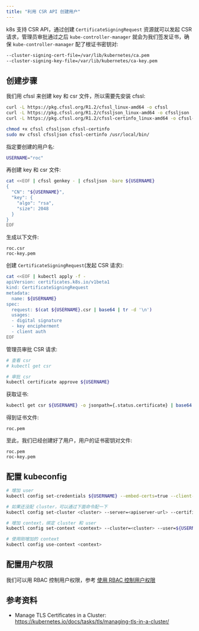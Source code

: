 ```yaml
---
title: "利用 CSR API 创建用户"
---
```


k8s 支持 CSR API，通过创建 `CertificateSigningRequest` 资源就可以发起 CSR 请求，管理员审批通过之后 `kube-controller-manager` 就会为我们签发证书，确保 `kube-controller-manager` 配了根证书密钥对:

``` bash
--cluster-signing-cert-file=/var/lib/kubernetes/ca.pem
--cluster-signing-key-file=/var/lib/kubernetes/ca-key.pem
```

## 创建步骤

我们用 cfssl 来创建 key 和 csr 文件，所以需要先安装 cfssl:

``` bash
curl -L https://pkg.cfssl.org/R1.2/cfssl_linux-amd64 -o cfssl
curl -L https://pkg.cfssl.org/R1.2/cfssljson_linux-amd64 -o cfssljson
curl -L https://pkg.cfssl.org/R1.2/cfssl-certinfo_linux-amd64 -o cfssl-certinfo

chmod +x cfssl cfssljson cfssl-certinfo
sudo mv cfssl cfssljson cfssl-certinfo /usr/local/bin/
```

指定要创建的用户名:

``` bash
USERNAME="roc"
```

再创建 key 和 csr 文件:

``` bash
cat <<EOF | cfssl genkey - | cfssljson -bare ${USERNAME}
{
  "CN": "${USERNAME}",
  "key": {
    "algo": "rsa",
    "size": 2048
  }
}
EOF
```

生成以下文件:

```
roc.csr
roc-key.pem
```

创建 `CertificateSigningRequest`(发起 CSR 请求):

``` bash
cat <<EOF | kubectl apply -f -
apiVersion: certificates.k8s.io/v1beta1
kind: CertificateSigningRequest
metadata:
  name: ${USERNAME}
spec:
  request: $(cat ${USERNAME}.csr | base64 | tr -d '\n')
  usages:
  - digital signature
  - key encipherment
  - client auth
EOF
```

管理员审批 CSR 请求:

``` bash
# 查看 csr
# kubectl get csr

# 审批 csr
kubectl certificate approve ${USERNAME}
```

获取证书:

``` bash
kubectl get csr ${USERNAME} -o jsonpath={.status.certificate} | base64 --decode > ${USERNAME}.pem
```

得到证书文件:

```
roc.pem
```

至此，我们已经创建好了用户，用户的证书密钥对文件:

```
roc.pem
roc-key.pem
```

## 配置 kubeconfig

``` bash
# 增加 user
kubectl config set-credentials ${USERNAME} --embed-certs=true --client-certificate=${USERNAME}.pem --client-key=${USERNAME}-key.pem

# 如果还没配 cluster，可以通过下面命令配一下
kubectl config set-cluster <cluster> --server=<apiserver-url> --certificate-authority=<ca-cert-file>

# 增加 context，绑定 cluster 和 user
kubectl config set-context <context> --cluster=<cluster> --user=${USERNAME}

# 使用刚增加的 context
kubectl config use-context <context>
```

## 配置用户权限

我们可以用 RBAC 控制用户权限，参考 [使用 RBAC 控制用户权限](user.md#rbac)

## 参考资料

* Manage TLS Certificates in a Cluster: https://kubernetes.io/docs/tasks/tls/managing-tls-in-a-cluster/

